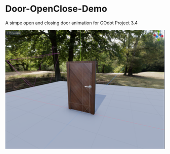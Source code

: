 # Door-OpenClose-Demo
A simpe open and closing door animation for GOdot Project 3.4

![alt text](https://github.com/syafiqqun/Door-OpenClose-Demo/blob/main/Screenshot%20from%202021-11-17%2010-49-28.png?raw=true)
